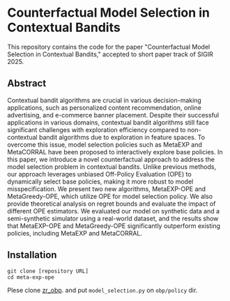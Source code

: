 # Counterfactual Model Selection in Contextual Bandits

This repository contains the code for the paper "Counterfactual Model Selection in Contextual Bandits," accepted to short paper track of SIGIR 2025.


## Abstract

Contextual bandit algorithms are crucial in various decision-making applications, such as personalized content recommendation, online advertising, and e-commerce banner placement. Despite their successful applications in various domains, contextual bandit algorithms still face significant challenges with exploration efficiency compared to non-contextual bandit algorithms due to exploration in feature spaces. To overcome this issue, model selection policies such as MetaEXP and MetaCORRAL have been proposed to interactively explore base policies. In this paper, we introduce a novel counterfactual approach to address the model selection problem in contextual bandits. Unlike previous methods, our approach leverages unbiased Off-Policy Evaluation (OPE) to dynamically select base policies, making it more robust to model misspecification. We present two new algorithms, MetaEXP-OPE and MetaGreedy-OPE, which utilize OPE for model selection policy. We also provide theoretical analysis on regret bounds and evaluate the impact of different OPE estimators. We evaluated our model on synthetic data and a semi-synthetic simulator using a real-world dataset, and the results show that MetaEXP-OPE and MetaGreedy-OPE significantly outperform existing policies, including MetaEXP and MetaCORRAL.

## Installation
```
git clone [repository URL]
cd meta-exp-ope
```

Plese clone [zr_obp](https://github.com/st-tech/zr-obp).
and put `model_selection.py` on `obp/policy` dir.

